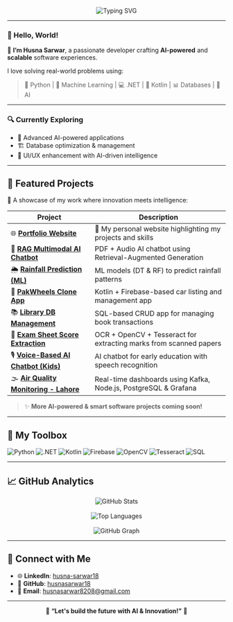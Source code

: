 <!-- 🌟 HUSNA SARWAR - HEADER BANNER -->
<p align="center">
  <img src="https://readme-typing-svg.herokuapp.com?font=Fira+Code&size=40&duration=3000&pause=1000&color=FF69B4&background=000000&center=true&vCenter=true&width=1020&height=60&lines=HUSNA+SARWAR...;🚀+Artificial+Intelligence...;👩‍💻+Software+Developer...;🐱‍💻+Building+Intelligent+Solutions...;🔥+Let's+Innovate+Together..." alt="Typing SVG" />
</p>

---

### 👋 Hello, World!

🌟 **I’m Husna Sarwar**, a passionate developer crafting **AI-powered** and **scalable** software experiences.

I love solving real-world problems using:

> 🐍 Python | 🤖 Machine Learning | 💻 .NET | 📱 Kotlin | 📊 Databases | 🧠 AI

---

### 🔍 Currently Exploring
- 🤖 Advanced AI-powered applications  
- 🏗️ Database optimization & management  
- 🎨 UI/UX enhancement with AI-driven intelligence  

---

## 🚀 Featured Projects

📌 A showcase of my work where innovation meets intelligence:

| Project | Description |
|--------|-------------|
| 🌐 **[Portfolio Website](https://github.com/HusnaSarwar18/HusnaSarwar18.github.io)** | 💼 My personal website highlighting my projects and skills |
| 🤖 **[RAG Multimodal AI Chatbot](https://colab.research.google.com/drive/1Xjm_3zEBV7kjtcctJH8Xon51slMw-evU?usp=sharing)** | PDF + Audio AI chatbot using Retrieval-Augmented Generation |
| 🌦️ **[Rainfall Prediction (ML)](https://colab.research.google.com/drive/1Xjm_3zEBV7kjtcctJH8Xon51slMw-evU?usp=sharing)** | ML models (DT & RF) to predict rainfall patterns |
| 🚗 **[PakWheels Clone App](https://github.com/husnasarwar18)** | Kotlin + Firebase-based car listing and management app |
| 📚 **[Library DB Management](https://github.com/husnasarwar18)** | SQL-based CRUD app for managing book transactions |
| 📝 **[Exam Sheet Score Extraction](https://colab.research.google.com/drive/1Xjm_3zEBV7kjtcctJH8Xon51slMw-evU?usp=sharing)** | OCR + OpenCV + Tesseract for extracting marks from scanned papers |
| 🎙️ **[Voice-Based AI Chatbot (Kids)](https://github.com/husnasarwar18)** | AI chatbot for early education with speech recognition |
| 🌫️ **[Air Quality Monitoring - Lahore](https://github.com/HusnaSarwar18/RealTimeAirQualityMonitoringSystemForLahore)** | Real-time dashboards using Kafka, Node.js, PostgreSQL & Grafana |

> ✨ **More AI-powered & smart software projects coming soon!**

---

## 🧠 My Toolbox

![Python](https://img.shields.io/badge/Python-FFD43B?style=for-the-badge&logo=python&logoColor=blue)
![.NET](https://img.shields.io/badge/.NET-5C2D91?style=for-the-badge&logo=dotnet&logoColor=white)
![Kotlin](https://img.shields.io/badge/Kotlin-0095D5?style=for-the-badge&logo=kotlin&logoColor=white)
![Firebase](https://img.shields.io/badge/Firebase-ffca28?style=for-the-badge&logo=firebase&logoColor=black)
![OpenCV](https://img.shields.io/badge/OpenCV-27338e?style=for-the-badge&logo=opencv&logoColor=white)
![Tesseract](https://img.shields.io/badge/Tesseract-3781BC?style=for-the-badge&logo=tesseract&logoColor=white)
![SQL](https://img.shields.io/badge/SQL-336791?style=for-the-badge&logo=mysql&logoColor=white)

---

## 📈 GitHub Analytics

<div align="center">
  <img src="https://github-readme-stats-sigma-five.vercel.app/api?username=husnasarwar18&show_icons=true&theme=blueberry&count_private=true&bg_color=000000&text_color=FF69B4&title_color=FF1493" alt="GitHub Stats" />
  <br><br>
  <img src="https://github-readme-stats-sigma-five.vercel.app/api/top-langs/?username=husnasarwar18&layout=compact&theme=blueberry&bg_color=000000&text_color=FF69B4&title_color=FF1493" alt="Top Languages" />
  <br><br>
  <img src="https://github-readme-activity-graph.vercel.app/graph?username=husnasarwar18&bg_color=000000&color=FF69B4&line=FF1493&point=FFFFFF&area=true&area_color=FF69B4" alt="GitHub Graph" />
</div>

---

## 🔗 Connect with Me

- 🌐 **LinkedIn**: [husna-sarwar18](https://www.linkedin.com/in/husna-sarwar18/)  
- 📂 **GitHub**: [husnasarwar18](https://github.com/husnasarwar18)  
- 📧 **Email**: husnasarwar8208@gmail.com

---

<p align="center">
  💖 <b>“Let's build the future with AI & Innovation!”</b> 🚀
</p>
